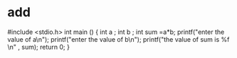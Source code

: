 # add
 #include <stdio.h>
int main () {
    int a ;
    int b ;
     int sum =a*b;
    printf("enter the value of a\n");
    printf("enter the value of b\n");
    printf("the value of sum is %f \n" , sum);
    return 0;
}

